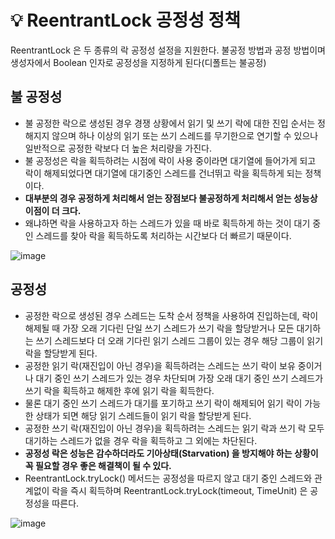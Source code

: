 # 💡 ReentrantLock 공정성 정책

ReentrantLock 은 두 종류의 락 공정성 설정을 지원한다. 불공정 방법과 공정 방법이며 생성자에서 Boolean 인자로 공정성을 지정하게 된다(디폴트는 불공정)

## 불 공정성

- 불 공정한 락으로 생성된 경우 경쟁 상황에서 읽기 및 쓰기 락에 대한 진입 순서는 정해지지 않으며 하나 이상의 읽기 또는 쓰기 스레드를 무기한으로 연기할 수 있으나 일반적으로 공정한 락보다 더 높은 처리량을 가진다.
- 불 공정성은 락을 획득하려는 시점에 락이 사용 중이라면 대기열에 들어가게 되고 락이 해제되었다면 대기열에 대기중인 스레드를 건너뛰고 락을 획득하게 되는 정책이다.
- **대부분의 경우 공정하게 처리해서 얻는 장점보다 불공정하게 처리해서 얻는 성능상 이점이 더 크다.**
- 왜냐하면 락을 사용하고자 하는 스레드가 있을 때 바로 획득하게 하는 것이 대기 중인 스레드를 찾아 락을 획득하도록 처리하는 시간보다 더 빠르기 때문이다.

![image](https://github.com/shin-je-woo/TIL/assets/39439576/9cffaccc-db93-49ea-b7db-22862e0cb768)

## 공정성

- 공정한 락으로 생성된 경우 스레드는 도착 순서 정책을 사용하여 진입하는데, 락이 해제될 때 가장 오래 기다린 단일 쓰기 스레드가 쓰기 락을 할당받거나 모든 대기하는 쓰기 스레드보다 더 오래 기다린 읽기 스레드 그룹이 있는 경우 해당 그룹이 읽기 락을 할당받게 된다.
- 공정한 읽기 락(재진입이 아닌 경우)을 획득하려는 스레드는 쓰기 락이 보유 중이거나 대기 중인 쓰기 스레드가 있는 경우 차단되며 가장 오래 대기 중인 쓰기 스레드가 쓰기 락을 획득하고 해제한 후에 읽기 락을 획득한다.
- 물론 대기 중인 쓰기 스레드가 대기를 포기하고 쓰기 락이 해제되어 읽기 락이 가능한 상태가 되면 해당 읽기 스레드들이 읽기 락을 할당받게 된다.
- 공정한 쓰기 락(재진입이 아닌 경우)을 획득하려는 스레드는 읽기 락과 쓰기 락 모두 대기하는 스레드가 없을 경우 락을 획득하고 그 외에는 차단된다.
- **공정성 락은 성능은 감수하더라도 기아상태(Starvation) 을 방지해야 하는 상황이 꼭 필요할 경우 좋은 해결책이 될 수 있다.**
- ReentrantLock.tryLock() 메서드는 공정성을 따르지 않고 대기 중인 스레드와 관계없이 락을 즉시 획득하며 ReentrantLock.tryLock(timeout, TimeUnit) 은 공정성을 따른다.

![image](https://github.com/shin-je-woo/TIL/assets/39439576/3307f7c5-45b6-442a-b00c-d8084df13ccb)
